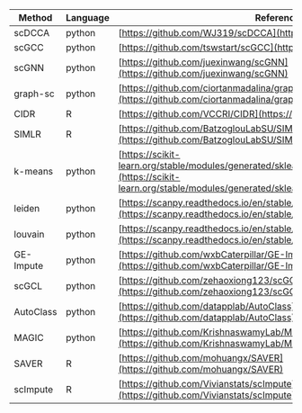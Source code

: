 | Method      | Language | Reference                                      |
|-------------|----------|------------------------------------------------|
| scDCCA      | python   | [https://github.com/WJ319/scDCCA](https://github.com/WJ319/scDCCA) |
| scGCC       | python   | [https://github.com/tswstart/scGCC](https://github.com/tswstart/scGCC) |
| scGNN       | python   | [https://github.com/juexinwang/scGNN](https://github.com/juexinwang/scGNN) |
| graph-sc    | python   | [https://github.com/ciortanmadalina/graph-sc](https://github.com/ciortanmadalina/graph-sc) |
| CIDR        | R        | [https://github.com/VCCRI/CIDR](https://github.com/VCCRI/CIDR) |
| SIMLR       | R        | [https://github.com/BatzoglouLabSU/SIMLR](https://github.com/BatzoglouLabSU/SIMLR) |
| k-means     | python   | [https://scikit-learn.org/stable/modules/generated/sklearn.cluster.KMeans.html](https://scikit-learn.org/stable/modules/generated/sklearn.cluster.KMeans.html) |
| leiden      | python   | [https://scanpy.readthedocs.io/en/stable/generated/scanpy.tl.leiden.html](https://scanpy.readthedocs.io/en/stable/generated/scanpy.tl.leiden.html) |
| louvain     | python   | [https://scanpy.readthedocs.io/en/stable/generated/scanpy.tl.louvain.html](https://scanpy.readthedocs.io/en/stable/generated/scanpy.tl.louvain.html) |
| GE-Impute   | python   | [https://github.com/wxbCaterpillar/GE-Impute](https://github.com/wxbCaterpillar/GE-Impute) |
| scGCL       | python   | [https://github.com/zehaoxiong123/scGCL](https://github.com/zehaoxiong123/scGCL) |
| AutoClass   | python   | [https://github.com/datapplab/AutoClass](https://github.com/datapplab/AutoClass) |
| MAGIC       | python   | [https://github.com/KrishnaswamyLab/MAGIC](https://github.com/KrishnaswamyLab/MAGIC) |
| SAVER       | R        | [https://github.com/mohuangx/SAVER](https://github.com/mohuangx/SAVER) |
| scImpute    | R        | [https://github.com/Vivianstats/scImpute](https://github.com/Vivianstats/scImpute) |
